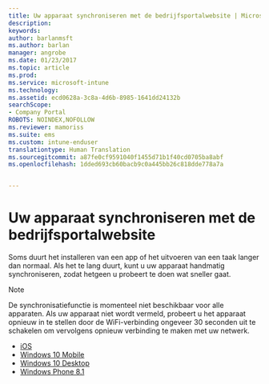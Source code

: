 ```yaml
---
title: Uw apparaat synchroniseren met de bedrijfsportalwebsite | Microsoft Docs
description: 
keywords: 
author: barlanmsft
ms.author: barlan
manager: angrobe
ms.date: 01/23/2017
ms.topic: article
ms.prod: 
ms.service: microsoft-intune
ms.technology: 
ms.assetid: ecd0628a-3c8a-4d6b-8985-1641dd24132b
searchScope:
- Company Portal
ROBOTS: NOINDEX,NOFOLLOW
ms.reviewer: mamoriss
ms.suite: ems
ms.custom: intune-enduser
translationtype: Human Translation
ms.sourcegitcommit: a87fe0cf9591040f1455d71b1f40cd0705ba8abf
ms.openlocfilehash: 1dded693cb60bacb9c0a445bb26c818dde778a7a


---
```



# <a name="sync-your-device-with-the-company-portal-website"></a>Uw apparaat synchroniseren met de bedrijfsportalwebsite

Soms duurt het installeren van een app of het uitvoeren van een taak langer dan normaal. Als het te lang duurt, kunt u uw apparaat handmatig synchroniseren, zodat hetgeen u probeert te doen wat sneller gaat.

> [!Note]
> De synchronisatiefunctie is momenteel niet beschikbaar voor alle apparaten. Als uw apparaat niet wordt vermeld, probeert u het apparaat opnieuw in te stellen door de WiFi-verbinding ongeveer 30 seconden uit te schakelen om vervolgens opnieuw verbinding te maken met uw netwerk.

* [iOS](sync-your-device-manually-ios.md)
* [Windows 10 Mobile](sync-your-device-manually-windows.md#windows-10-mobile)
* [Windows 10 Desktop](sync-your-device-manually-windows.md#windows-10-desktop)
* [Windows Phone 8.1](sync-your-device-manually-windows.md#windows-phone-81)



<!--HONumber=Jan17_HO4-->


